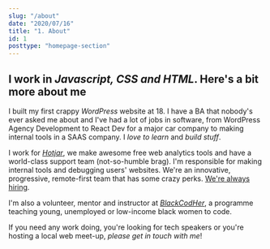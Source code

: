 ```yaml
---
slug: "/about"
date: "2020/07/16"
title: "1. About"
id: 1
posttype: "homepage-section"
---
```

## I work in _Javascript, CSS and HTML_. Here's a bit more about me

I built my first crappy _WordPress_ website at 18. I have a BA that nobody's ever asked me about and I've had a lot of jobs in software, from WordPress Agency Development to React Dev for a major car company to making internal tools in a SAAS company. I _love to learn_ and _build stuff_.

I work for [_Hotjar_](https://hotjar.com), we make awesome free web analytics tools and have a world-class support team (not-so-humble brag). I'm responsible for making internal tools and debugging users' websites. We're an innovative, progressive, remote-first team that has some crazy perks. [We're always hiring](https://hotjar.com/careers).

I'm also a volunteer, mentor and instructor at [_BlackCodHer_](https://blackcodher.com/), a programme teaching young, unemployed or low-income black women to code.

If you need any work doing, you're looking for tech speakers or you're hosting a local web meet-up, _please get in touch with me_!